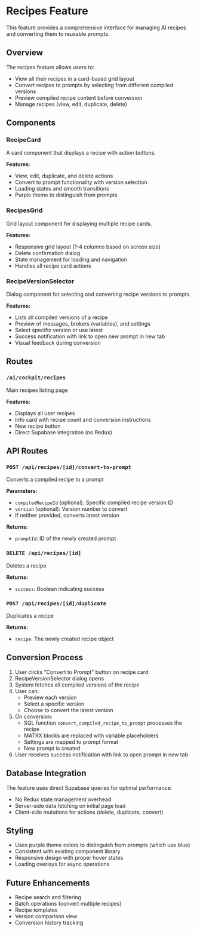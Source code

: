 # Recipes Feature

This feature provides a comprehensive interface for managing AI recipes and converting them to reusable prompts.

## Overview

The recipes feature allows users to:
- View all their recipes in a card-based grid layout
- Convert recipes to prompts by selecting from different compiled versions
- Preview compiled recipe content before conversion
- Manage recipes (view, edit, duplicate, delete)

## Components

### RecipeCard
A card component that displays a recipe with action buttons.

**Features:**
- View, edit, duplicate, and delete actions
- Convert to prompt functionality with version selection
- Loading states and smooth transitions
- Purple theme to distinguish from prompts

### RecipesGrid
Grid layout component for displaying multiple recipe cards.

**Features:**
- Responsive grid layout (1-4 columns based on screen size)
- Delete confirmation dialog
- State management for loading and navigation
- Handles all recipe card actions

### RecipeVersionSelector
Dialog component for selecting and converting recipe versions to prompts.

**Features:**
- Lists all compiled versions of a recipe
- Preview of messages, brokers (variables), and settings
- Select specific version or use latest
- Success notification with link to open new prompt in new tab
- Visual feedback during conversion

## Routes

### `/ai/cockpit/recipes`
Main recipes listing page

**Features:**
- Displays all user recipes
- Info card with recipe count and conversion instructions
- New recipe button
- Direct Supabase integration (no Redux)

## API Routes

### `POST /api/recipes/[id]/convert-to-prompt`
Converts a compiled recipe to a prompt

**Parameters:**
- `compiledRecipeId` (optional): Specific compiled recipe version ID
- `version` (optional): Version number to convert
- If neither provided, converts latest version

**Returns:**
- `promptId`: ID of the newly created prompt

### `DELETE /api/recipes/[id]`
Deletes a recipe

**Returns:**
- `success`: Boolean indicating success

### `POST /api/recipes/[id]/duplicate`
Duplicates a recipe

**Returns:**
- `recipe`: The newly created recipe object

## Conversion Process

1. User clicks "Convert to Prompt" button on recipe card
2. RecipeVersionSelector dialog opens
3. System fetches all compiled versions of the recipe
4. User can:
   - Preview each version
   - Select a specific version
   - Choose to convert the latest version
5. On conversion:
   - SQL function `convert_compiled_recipe_to_prompt` processes the recipe
   - MATRX blocks are replaced with variable placeholders
   - Settings are mapped to prompt format
   - New prompt is created
6. User receives success notification with link to open prompt in new tab

## Database Integration

The feature uses direct Supabase queries for optimal performance:
- No Redux state management overhead
- Server-side data fetching on initial page load
- Client-side mutations for actions (delete, duplicate, convert)

## Styling

- Uses purple theme colors to distinguish from prompts (which use blue)
- Consistent with existing component library
- Responsive design with proper hover states
- Loading overlays for async operations

## Future Enhancements

- Recipe search and filtering
- Batch operations (convert multiple recipes)
- Recipe templates
- Version comparison view
- Conversion history tracking

